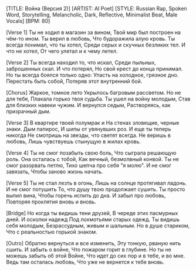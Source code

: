 [TITLE: Война (Версия 2)]
[ARTIST: AI Poet]
[STYLE: Russian Rap, Spoken Word, Storytelling, Melancholic, Dark, Reflective, Minimalist Beat, Male Vocals]
[BPM: 80]

[Verse 1]
Ты не ходил в магазин за вином,
Твой мир был построен на чём-то ином.
Ты верил в любовь,
Что будоражила алую кровь.
Ты всегда понимал, что ты хотел,
Среди серых и скучных безликих тел.
И что не хотел,
От чего улетал и к чему летел.

[Verse 2]
Ты всегда находил то, что искал,
Среди пыльных, заброшенных скал.
И что потерял,
Но свой крест до конца принимал.
Но ты всегда боялся только одно:
Упасть на холодное, грязное дно.
Перестать быть собой,
Потеряв этот внутренний бой.

[Chorus]
Жаркое, томное лето
Укрылось багровым рассветом.
Но не для тебя,
Плакала горько твоя судьба.
Ты ушел на войну молодым,
Став для близких навеки чужим.
И вернулся седым,
Растворяясь, как призрачный дым.

[Verse 3]
В квартире твоей полумрак и
На стенах зловещие, черные знаки.
Дым папирос,
И шипы от увянувших роз.
И еще ты теперь никогда
Не смотришь на звезды, что светят всегда.
Не веришь в любовь,
Лишь чувствуешь стынущую в жилах кровь.

[Verse 4]
Ты не смог позабыть свою боль,
Что сыграла решающую роль.
Она осталась с тобой,
Как вечный, безмолвный конвой.
Ты не смог разорвать петлю,
Тихо шепча про себя "я молю".
И не смог завязать,
Чтобы заново жизнь начать.

[Verse 5]
Ты не стал лезть в огонь,
Лишь на солнце протягивал ладонь.
И не смог потушить
То, что душу твою продолжает сушить.
Ты просто выпил вина,
Чтобы горечь испить до дна.
И забыл про любовь,
Повторяя проклятия вновь и вновь.

[Bridge]
Но когда ты видишь тени друзей,
В череде этих пасмурных дней.
И осколки надежд
Под лохмотьями старых одежд.
Ты видишь себя молодым,
Безрассудным, живым и шальным.
Но в душе стариком,
Что с реальностью горькой знаком.

[Outro]
Обратно вернуться и все изменить,
Эту тонкую, рваную нить сшить.
И забыть о войне,
Что пожаром горит в глубине.
Но ты не можешь забыть об этой Войне,
Что идет до сих пор и в тебе, и во мне.
Ведь там осталась любовь,
Что уже не вернется к тебе вновь. 